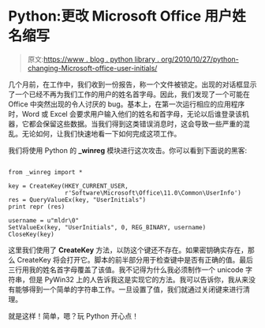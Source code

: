 # Python:更改 Microsoft Office 用户姓名缩写

> 原文:[https://www . blog . python library . org/2010/10/27/python-changing-Microsoft-office-user-initials/](https://www.blog.pythonlibrary.org/2010/10/27/python-changing-microsoft-office-user-initials/)

几个月前，在工作中，我们收到一份报告，称一个文件被锁定。出现的对话框显示了一个已经不再为我们工作的用户的姓名首字母。因此，我们发现了一个可能在 Office 中突然出现的令人讨厌的 bug。基本上，在第一次运行相应的应用程序时，Word 或 Excel 会要求用户输入他们的姓名和首字母，无论以后谁登录该机器，它都会保留这些数据。当我们得到这类错误消息时，这会导致一些严重的混乱。无论如何，让我们快速地看一下如何完成这项工作。

我们将使用 Python 的 **_winreg** 模块进行这次攻击。你可以看到下面说的黑客:

```

from _winreg import *

key = CreateKey(HKEY_CURRENT_USER,
                r'Software\Microsoft\Office\11.0\Common\UserInfo')
res = QueryValueEx(key, "UserInitials")
print repr (res) 

username = u"mldr\0"
SetValueEx(key, "UserInitials", 0, REG_BINARY, username)
CloseKey(key)

```

这里我们使用了 **CreateKey** 方法，以防这个键还不存在。如果密钥确实存在，那么 CreateKey 将会打开它。脚本的前半部分用于检查键中是否有正确的值。最后三行用我的姓名首字母覆盖了该值。我不记得为什么我必须制作一个 unicode 字符串，但是 PyWin32 上的人告诉我这是实现它的方法。我可以告诉你，我从来没有能够得到一个简单的字符串工作。一旦设置了值，我们就通过关闭键来进行清理。

就是这样！简单，嗯？玩 Python 开心点！
